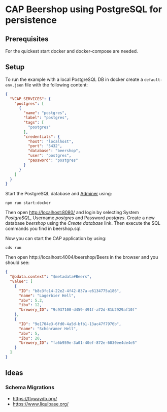 # CAP Beershop using PostgreSQL for persistence

## Prerequisites

For the quickest start docker and docker-compose are needed.

## Setup

To run the example with a local PostgreSQL DB in docker create a `default-env.json` file with the following content:

```JSON
{
  "VCAP_SERVICES": {
    "postgres": [
      {
        "name": "postgres",
        "label": "postgres",
        "tags": [
          "postgres"
        ],
        "credentials": {
          "host": "localhost",
          "port": "5432",
          "database": "beershop",
          "user": "postgres",
          "password": "postgres"
        }
      }
    ]
  }
}
```

Start the PostgreSQL database and [Adminer](https://www.adminer.org/) using:

`npm run start:docker`

Then open [http://localhost:8080/](http://localhost:8080/) and login by selecting System *PostgreSQL*, Username *postgres* and Password *postgres*. Create a new database *beershop* using the *Create database* link. Then execute the SQL commands you find in beershop.sql.

Now you can start the CAP application by using:

`cds run`

Then open http://localhost:4004/beershop/Beers in the browser and you should see:

```JSON
{
  "@odata.context": "$metadata#Beers",
  "value": [
    {
      "ID": "b8c3fc14-22e2-4f42-837a-e6134775a186",
      "name": "Lagerbier Hell",
      "abv": 5.2,
      "ibu": 12,
      "brewery_ID": "9c937100-d459-491f-a72d-81b2929af10f"
    },
    {
      "ID": "9e1704e3-6fd0-4a5d-bfb1-13ac47f7976b",
      "name": "Schönramer Hell",
      "abv": 5,
      "ibu": 20,
      "brewery_ID": "fa6b959e-3a01-40ef-872e-6030ee4de4e5"
    }
  ]
}
```

## Ideas

### Schema Migrations

- https://flywaydb.org/
- https://www.liquibase.org/